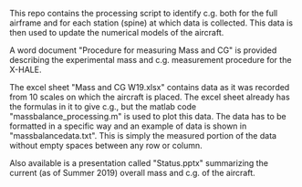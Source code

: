 This repo contains the processing script to identify c.g. both for the full airframe and for each station (spine) at which data is collected. This data is then used to update the numerical models of the aircraft.

A word document "Procedure for measuring Mass and CG" is provided describing the experimental mass and c.g. measurement procedure for the X-HALE.

The excel sheet "Mass and CG W19.xlsx" contains data as it was recorded from 10 scales on which the aircraft is placed. The excel sheet already has the formulas in it to give c.g., but the matlab code "massbalance_processing.m" is used to plot this data. The data has to be formatted in a specific way and an example of data is shown in "massbalancedata.txt". This is simply the measured portion of the data without empty spaces between any row or column.

Also available is a presentation called "Status.pptx" summarizing the current (as of Summer 2019) overall mass and c.g. of the aircraft.
